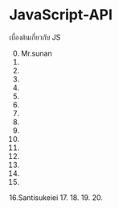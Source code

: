 # JavaScript-API
เบื่องต้นเกี่ยวกับ JS

0. Mr.sunan
1.
2.
3.
4.
5.
6.
7.
8.
9.
10.
11.
12.
13.
14.
15.
16.Santisukeiei
17.
18.
19.
20.


